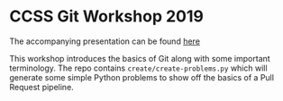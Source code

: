 # CCSS Git Workshop 2019

The accompanying presentation can be found [here](https://docs.google.com/presentation/d/1tkpOU1bE6ugth-v050LHen1sK3A34BHrsxDQblNGKTg/edit?usp=sharing)

This workshop introduces the basics of Git along with some important terminology. The repo contains `create/create-problems.py` which will generate some simple Python problems to show off the basics of a Pull Request pipeline.